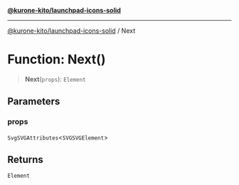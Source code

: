 [**@kurone-kito/launchpad-icons-solid**](../README.md)

***

[@kurone-kito/launchpad-icons-solid](../globals.md) / Next

# Function: Next()

> **Next**(`props`): `Element`

## Parameters

### props

`SvgSVGAttributes`\<`SVGSVGElement`\>

## Returns

`Element`
